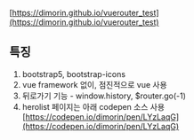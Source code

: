[https://dimorin.github.io/vuerouter_test](https://dimorin.github.io/vuerouter_test)

## 특징
1. bootstrap5, bootstrap-icons
2. vue framework 없이, 점진적으로 vue 사용
3. 뒤로가기 기능 - window.history, $router.go(-1)
4. herolist 페이지는 아래 codepen 소스 사용
[https://codepen.io/dimorin/pen/LYzLaqG](https://codepen.io/dimorin/pen/LYzLaqG)